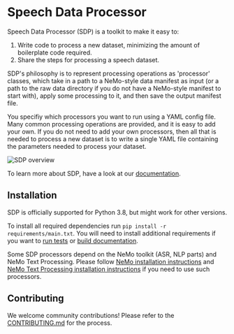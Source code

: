 # Speech Data Processor

Speech Data Processor (SDP) is a toolkit to make it easy to:
1. Write code to process a new dataset, minimizing the amount of boilerplate code required.
2. Share the steps for processing a speech dataset.

SDP's philosophy is to represent processing operations as 'processor' classes, which take in a path to a NeMo-style
data manifest as input (or a path to the raw data directory if you do not have a NeMo-style manifest to start with),
apply some processing to it, and then save the output manifest file.

You specifiy which processors you want to run using a YAML config file. Many common processing operations are provided,
and it is easy to add your own. If you do not need to add your own processors, then all that is needed to process a
new dataset is to write a single YAML file containing the parameters needed to process your dataset.

![SDP overview](https://github.com/NVIDIA/NeMo/releases/download/v1.17.0/sdp_overview_diagram.png)

To learn more about SDP, have a look at our [documentation](https://nvidia.github.io/NeMo-speech-data-processor/).

## Installation

SDP is officially supported for Python 3.8, but might work for other versions.

To install all required dependencies run `pip install -r requirements/main.txt`. You will need to install
additional requirements if you want to [run tests](tests/README.md) or [build documentation](docs/README.md).

Some SDP processors depend on the NeMo toolkit (ASR, NLP parts) and NeMo Text Processing.
Please follow [NeMo installation instructions](https://github.com/NVIDIA/NeMo#installation)
and [NeMo Text Processing installation instructions](https://github.com/NVIDIA/NeMo-text-processing#installation)
if you need to use such processors.

## Contributing
We welcome community contributions! Please refer to the [CONTRIBUTING.md](CONTRIBUTING.md) for the process.